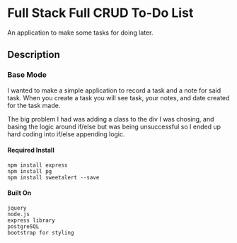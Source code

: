 # Full Stack Full CRUD To-Do List

An application to make some tasks for doing later.

## Description

### Base Mode

  I wanted to make a simple application to record a task and a note for said task.  When you create a task you will see task, your notes, and date created for the task made.  
  
  The big problem I had was adding a class to the div I was chosing, and basing the logic around if/else but was being unsuccessful so I ended up hard coding into if/else appending logic.


#### Required Install
```
npm install express
npm install pg
npm install sweetalert --save
```

#### Built On
```
jquery
node.js
express library
postgreSQL
bootstrap for styling
```